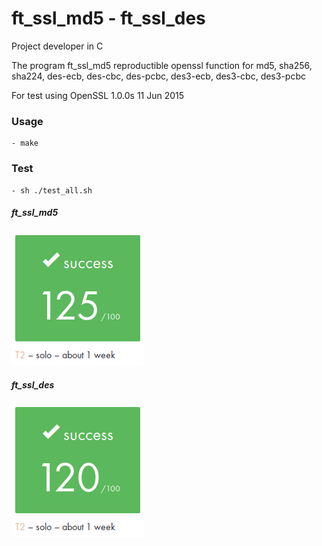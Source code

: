 # ft_ssl_md5 - ft_ssl_des

Project developer in C

The program ft_ssl_md5 reproductible openssl function for md5, sha256, sha224, des-ecb,
des-cbc, des-pcbc, des3-ecb, des3-cbc, des3-pcbc
  
For test using OpenSSL 1.0.0s 11 Jun 2015

### Usage
    - make

### Test
    - sh ./test_all.sh

##### ft_ssl_md5
![alt tag](presentation1.png)

##### ft_ssl_des
![alt tag](presentation2.png)
